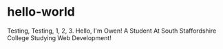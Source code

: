 # hello-world
Testing, Testing, 1, 2, 3.
Hello, I'm Owen! A Student At South Staffordshire College Studying Web Development!
